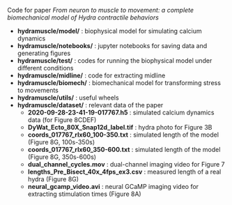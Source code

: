 Code for paper _From neuron to muscle to movement: a complete biomechanical model of *Hydra* contractile behaviors_

- **hydramuscle/model/** : biophysical model for simulating calcium dynamics
- **hydramuscle/notebooks/** : jupyter notebooks for saving data and generating figures
- **hydramuscle/test/** : codes for running the biophysical model under different conditions
- **hydramuscle/midline/** : code for extracting midline
- **hydramuscle/biomech/** : biomechanical model for transforming stress to movements
- **hydramuscle/utils/** : useful wheels
- **hydramuscle/dataset/** : relevant data of the paper
  - **2020-09-28-23-41-19-017767.h5** : simulated calcium dynamics data (for Figure 8CDEF)
  - **DyWat_Ecto_80X_Snap12d_label.tif** : hydra photo for Figure 3B
  - **coords_017767_rlx60_100-350.txt** : simulated length of the model (Figure 8G, 100s-350s)
  - **coords_017767_rlx60_350-600.txt** : simulated length of the model (Figure 8G, 350s-600s)
  - **dual_channel_cycles.mov** : dual-channel imaging video for Figure 7
  - **lengths_Pre_Bisect_40x_4fps_ex3.csv** : measured length of a real hydra (Figure 8G)
  - **neural_gcamp_video.avi** : neural GCaMP imaging video for extracting stimulation times (Figure 8A)
